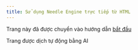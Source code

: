 ```yaml
---
title: Sử dụng Needle Engine trực tiếp từ HTML
---
```


Trang này đã được chuyển vào hướng dẫn [bắt đầu](./getting-started/)


Trang được dịch tự động bằng AI